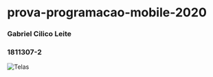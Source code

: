 # prova-programacao-mobile-2020
### Gabriel Cilico Leite
### 1811307-2

![Telas](https://i.ibb.co/t8sRTYT/prova.png)


